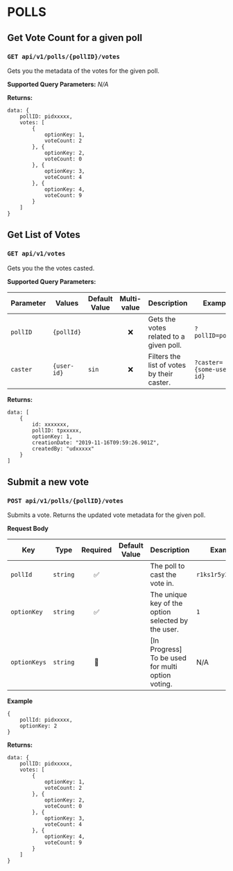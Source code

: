 # POLLS

##  Get Vote Count for a given poll
### `GET api/v1/polls/{pollID}/votes`

Gets you the metadata of the votes for the given poll.

**Supported Query Parameters:** 
_N/A_

**Returns:** 
```
data: {
	pollID: pidxxxxx,
	votes: [
		{
			optionKey: 1,
			voteCount: 2
		}, {
			optionKey: 2,
			voteCount: 0
		}, {
			optionKey: 3,
			voteCount: 4
		}, {
			optionKey: 4,
			voteCount: 9
		}
	]
}
```


##  Get List of Votes 
### `GET api/v1/votes`

Gets you the the votes casted.

**Supported Query Parameters:** 

|Parameter| Values|Default Value|Multi-value| Description |Example|
| --- | --- | --- | :---: | --- | --- |
| `pollID` | `{pollId}` |  |  :x: |Gets the votes related to a given poll.|   `?pollID=pollId`|
| `caster` | `{user-id}` | `sin`  | :x: | Filters the list of votes by their caster. |   `?caster={some-user-id}`|

**Returns:** 
```
data: [
	{
		id: xxxxxxx,
		pollID: tpxxxxx,
		optionKey: 1,
		creationDate: "2019-11-16T09:59:26.901Z",
		createdBy: "udxxxxx"
	}
]
```


## Submit a new vote
### `POST api/v1/polls/{pollID}/votes`

Submits a vote. Returns the updated vote metadata for the given poll.

**Request Body**

|      Key     |      Type     |    Required      |    Default Value    | Description |    Example      | 
|     ---      |     ---       |      :---:       |         ---         |     ---     |      ---        |
| `pollId`      |    `string`   |:white_check_mark:|                     | The poll to cast the vote in. |`r1ks1r5y3wim66xw`|
| `optionKey`      |    `string`   |:white_check_mark:|                     | The unique key of the option selected by the user. |`1`|
| `optionKeys`      |    `string`   |:construction:|                     | [In Progress] To be used for multi option voting. |N/A|


**Example**
```
{
	pollId: pidxxxxx,
	optionKey: 2
}
```

**Returns:** 
```
data: {
	pollID: pidxxxxx,
	votes: [
		{
			optionKey: 1,
			voteCount: 2
		}, {
			optionKey: 2,
			voteCount: 0
		}, {
			optionKey: 3,
			voteCount: 4
		}, {
			optionKey: 4,
			voteCount: 9
		}
	]
}
```
